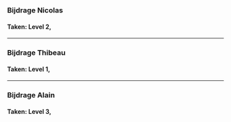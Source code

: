 ### Bijdrage Nicolas

#### Taken: Level 2,

---

### Bijdrage Thibeau

#### Taken: Level 1,

---

### Bijdrage Alain

#### Taken: Level 3,
